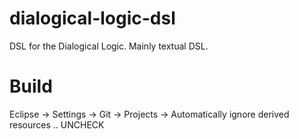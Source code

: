 # dialogical-logic-dsl
DSL for the Dialogical Logic. Mainly textual DSL.

# Build

Eclipse -> Settings -> Git -> Projects -> Automatically ignore derived resources .. UNCHECK

